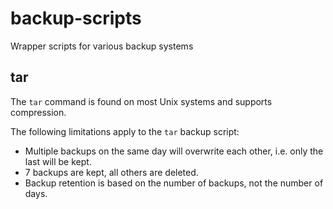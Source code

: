# backup-scripts

Wrapper scripts for various backup systems

## tar

The `tar` command is found on most Unix systems and supports compression.

The following limitations apply to the `tar` backup script:

 * Multiple backups on the same day will overwrite each other, i.e. only the last will be kept.
 * 7 backups are kept, all others are deleted.
 * Backup retention is based on the number of backups, not the number of days.

